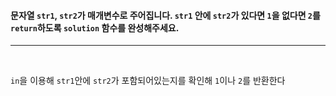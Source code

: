 <h4>

문자열 `str1`, `str2`가 매개변수로 주어집니다. `str1` 안에 `str2`가 있다면 `1`을 없다면 `2`를 `return`하도록 `solution` 함수를 완성해주세요.

</h4>

---

<br>

`in`을 이용해 `str1`안에 `str2`가 포함되어있는지를 확인해 `1`이나 `2`를 반환한다